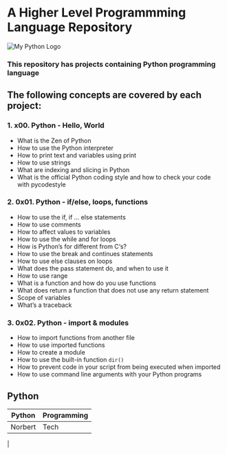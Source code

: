 # A Higher Level Programmming Language Repository
![My Python Logo](https://media.istockphoto.com/id/1189210101/photo/python-programming-language-concept-woman-developer-with-her-hand-holding-modern-sign-with.webp?b=1&s=170667a&w=0&k=20&c=2olSCm8U7KNUS6RuCFZcgrPvWy_H_QMgyLbAZWnFJ28=)
### This repository has projects containing Python programming language
## The following concepts are covered by each project:
### **1. x00. Python - Hello, World**
- What is the Zen of Python
- How to use the Python interpreter
- How to print text and variables using print
- How to use strings
- What are indexing and slicing in Python
- What is the official Python coding style and how to check your code with pycodestyle
### **2. 0x01. Python - if/else, loops, functions**
- How to use the if, if ... else statements
- How to use comments
- How to affect values to variables
- How to use the while and for loops
- How is Python’s for different from C‘s?
- How to use the break and continues statements
- How to use else clauses on loops
- What does the pass statement do, and when to use it
- How to use range
- What is a function and how do you use functions
- What does return a function that does not use any return statement
- Scope of variables
- What’s a traceback
### **3. 0x02. Python - import & modules**
- How to import functions from another file
- How to use imported functions
- How to create a module
- How to use the built-in function `dir()`
- How to prevent code in your script from being executed when imported
- How to use command line arguments with your Python programs
## Python
| Python  | Programming |
| ------- | ----------- |
| Norbert | Tech        |
|

